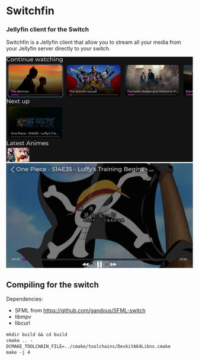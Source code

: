 # Switchfin
### Jellyfin client for the Switch

Switchfin is a Jellyfin client that allow you to stream all your media from your Jellyfin server directly to your switch.

![](img/img-1.jpeg)
![](img/img-2.jpeg)

## Compiling for the switch

Dependencies:
* SFML from https://github.com/gandous/SFML-switch
* libmpv
* libcurl

```
mkdir build && cd build
cmake .. -DCMAKE_TOOLCHAIN_FILE=../cmake/toolchains/DevkitA64Libnx.cmake
make -j 4
```